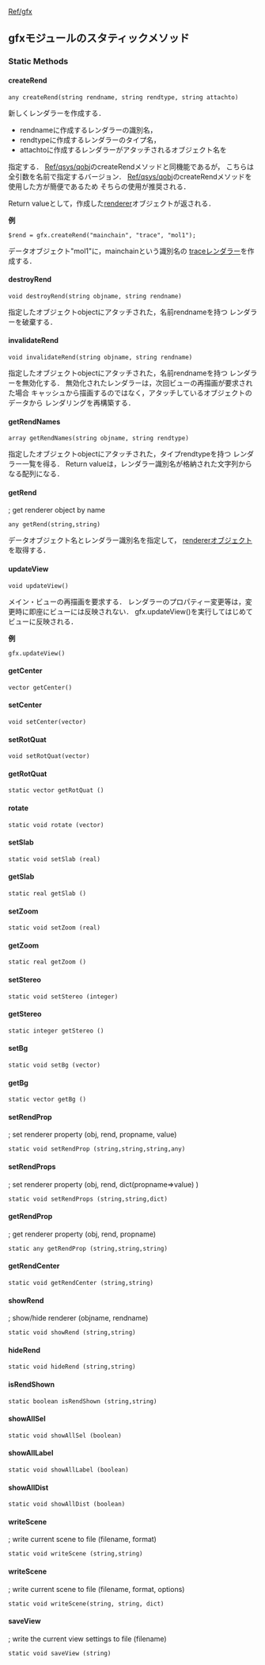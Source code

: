 [Ref/gfx](../../../Ref/gfx)


## gfxモジュールのスタティックメソッド

### Static Methods
#### createRend
```
any createRend(string rendname, string rendtype, string attachto)
```

新しくレンダラーを作成する．
*  rendnameに作成するレンダラーの識別名，
*  rendtypeに作成するレンダラーのタイプ名，
*  attachtoに作成するレンダラーがアタッチされるオブジェクト名を

指定する．
[Ref/qsys/qobj](../../../Ref/qsys/qobj)のcreateRendメソッドと同機能であるが，
こちらは全引数を名前で指定するバージョン．
[Ref/qsys/qobj](../../../Ref/qsys/qobj)のcreateRendメソッドを使用した方が簡便であるため
そちらの使用が推奨される．

Return valueとして，作成した[renderer](../../../Ref/gfx/renderer)オブジェクトが返される．

**例**
```
$rend = gfx.createRend("mainchain", "trace", "mol1");
```
データオブジェクト"mol1"に，mainchainという識別名の
[traceレンダラー](../../../Ref/molstr/TraceRenderer)を作成する．

#### destroyRend 
```
void destroyRend(string objname, string rendname)
```
指定したオブジェクトobjectにアタッチされた，名前rendnameを持つ
レンダラーを破棄する．

#### invalidateRend 
```
void invalidateRend(string objname, string rendname)
```
指定したオブジェクトobjectにアタッチされた，名前rendnameを持つ
レンダラーを無効化する．
無効化されたレンダラーは，次回ビューの再描画が要求された場合
キャッシュから描画するのではなく，アタッチしているオブジェクトのデータから
レンダリングを再構築する．

#### getRendNames 
```
array getRendNames(string objname, string rendtype)
```
指定したオブジェクトobjectにアタッチされた，タイプrendtypeを持つ
レンダラー一覧を得る．
Return valueは，レンダラー識別名が格納された文字列からなる配列になる．

#### getRend 
; get renderer object by name
```
any getRend(string,string)
```

データオブジェクト名とレンダラー識別名を指定して，
[rendererオブジェクト](../../../Ref/gfx/renderer)を取得する．

#### updateView 
```
void updateView()
```

メイン・ビューの再描画を要求する．
レンダラーのプロパティー変更等は，変更時に即座にビューには反映されない．
gfx.updateView()を実行してはじめてビューに反映される．

**例**
```
gfx.updateView()
```


#### getCenter 
```
vector getCenter()
```

#### setCenter 
```
void setCenter(vector)
```

#### setRotQuat 
```
void setRotQuat(vector)
```

#### getRotQuat 
```
static vector getRotQuat ()
```

#### rotate 
```
static void rotate (vector)
```

#### setSlab 
```
static void setSlab (real)
```

#### getSlab 
```
static real getSlab ()
```

#### setZoom 
```
static void setZoom (real)
```

#### getZoom 
```
static real getZoom ()
```

#### setStereo 
```
static void setStereo (integer)
```

#### getStereo 
```
static integer getStereo ()
```

#### setBg 
```
static void setBg (vector)
```

#### getBg 
```
static vector getBg ()
```

#### setRendProp 
; set renderer property (obj, rend, propname, value)
```
static void setRendProp (string,string,string,any)
```

#### setRendProps 
; set renderer property (obj, rend, dict(propname=>value) )
```
static void setRendProps (string,string,dict)
```

#### getRendProp 
; get renderer property (obj, rend, propname)
```
static any getRendProp (string,string,string)
```

#### getRendCenter 
```
static void getRendCenter (string,string)
```

#### showRend 
; show/hide renderer (objname, rendname)
```
static void showRend (string,string)
```

#### hideRend 
```
static void hideRend (string,string)
```

#### isRendShown 
```
static boolean isRendShown (string,string)
```

#### showAllSel 
```
static void showAllSel (boolean)
```

#### showAllLabel 
```
static void showAllLabel (boolean)
```

#### showAllDist 
```
static void showAllDist (boolean)
```

#### writeScene 
; write current scene to file (filename, format)
```
static void writeScene (string,string)
```

#### writeScene
; write current scene to file (filename, format, options)
```
static void writeScene(string, string, dict)
```

#### saveView 
; write the current view settings to file (filename)
```
static void saveView (string)
```